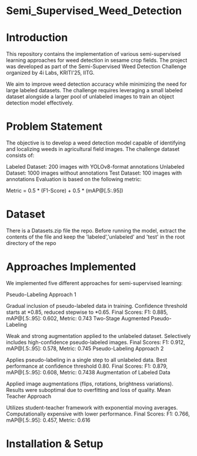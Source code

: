 # Semi_Supervised_Weed_Detection
# Introduction
This repository contains the implementation of various semi-supervised learning approaches for weed detection in sesame crop fields. The project was developed as part of the Semi-Supervised Weed Detection Challenge organized by 4i Labs, KRITI'25, IITG.

We aim to improve weed detection accuracy while minimizing the need for large labeled datasets. The challenge requires leveraging a small labeled dataset alongside a larger pool of unlabeled images to train an object detection model effectively.
# Problem Statement
The objective is to develop a weed detection model capable of identifying and localizing weeds in agricultural field images. The challenge dataset consists of:

Labeled Dataset: 200 images with YOLOv8-format annotations
Unlabeled Dataset: 1000 images without annotations
Test Dataset: 100 images with annotations
Evaluation is based on the following metric:

Metric = 0.5 * (F1-Score) + 0.5 * (mAP@[.5:.95])
# Dataset
There is a Datasets.zip file the repo. Before running the model, extract the contents of the file and keep the 'labeled','unlabeled' and 'test' in the root directory of the repo
# Approaches Implemented
We implemented five different approaches for semi-supervised learning:

Pseudo-Labeling Approach 1

Gradual inclusion of pseudo-labeled data in training.
Confidence threshold starts at *0.85, reduced stepwise to *0.65.
Final Scores: F1: 0.885, mAP@[.5:.95]: 0.602, Metric: 0.743
Two-Stage Augmented Pseudo-Labeling

Weak and strong augmentation applied to the unlabeled dataset.
Selectively includes high-confidence pseudo-labeled images.
Final Scores: F1: 0.912, mAP@[.5:.95]: 0.578, Metric: 0.745
Pseudo-Labeling Approach 2

Applies pseudo-labeling in a single step to all unlabeled data.
Best performance at confidence threshold 0.80.
Final Scores: F1: 0.879, mAP@[.5:.95]: 0.608, Metric: 0.7438
Augmentation of Labeled Data

Applied image augmentations (flips, rotations, brightness variations).
Results were suboptimal due to overfitting and loss of quality.
Mean Teacher Approach

Utilizes student-teacher framework with exponential moving averages.
Computationally expensive with lower performance.
Final Scores: F1: 0.766, mAP@[.5:.95]: 0.457, Metric: 0.616
# Installation & Setup
